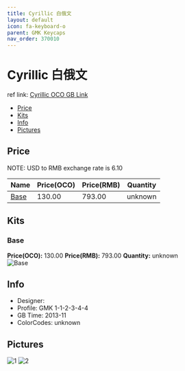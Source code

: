 ```yaml
---
title: Cyrillic 白俄文
layout: default
icon: fa-keyboard-o
parent: GMK Keycaps
nav_order: 370010
---
```


# Cyrillic 白俄文

ref link: [Cyrillic OCO GB Link](unknown)

* [Price](#price)
* [Kits](#kits)
* [Info](#info)
* [Pictures](#pictures)


## Price  
NOTE: USD to RMB exchange rate is 6.10

| Name          | Price(OCO)    |  Price(RMB) | Quantity |
| ------------- | ------------ |  ---------- | -------- |
|[Base](#base)|130.00|793.00|unknown|


## Kits
### Base
**Price(OCO):** 130.00    **Price(RMB):** 793.00    **Quantity:** unknown  
<img src="{{ 'assets/images/gmk-keycaps/cyrillic/kits_pics/base.jpeg' | relative_url }}" alt="Base" class="image featured">


## Info
* Designer: 
* Profile: GMK 1-1-2-3-4-4
* GB Time: 2013-11
* ColorCodes: unknown 


## Pictures
<img src="{{ 'assets/images/gmk-keycaps/cyrillic/rendering_pics/1.jpg' | relative_url }}" alt="1" class="image featured">
<img src="{{ 'assets/images/gmk-keycaps/cyrillic/rendering_pics/2.jpg' | relative_url }}" alt="2" class="image featured">
